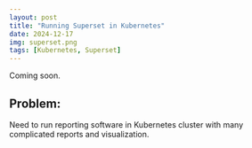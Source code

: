 ```yaml
---
layout: post
title: "Running Superset in Kubernetes"
date: 2024-12-17
img: superset.png
tags: [Kubernetes, Superset]
---
```


Coming soon.

## Problem:
Need to run reporting software in Kubernetes cluster with many complicated reports and visualization.